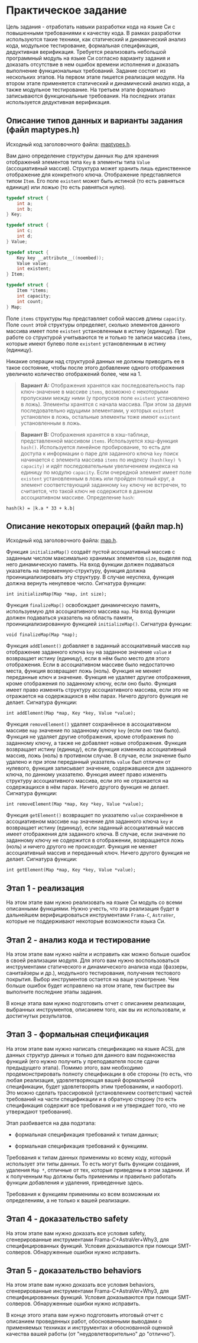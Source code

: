 # Практическое задание

Цель задания - отработать навыки разработки кода на языке Си с повышенными требованиями к качеству кода. В рамках разработки используются такие техники, как статический и динамический анализ кода, модульное тестирование, формальная спецификация, дедуктивная верификация. Требуется реализовать небольшой программный модуль на языке Си согласно варианту задания и доказать отсутствие в нем ошибок времени исполнения и доказать выполнение функциональных требований. Задание состоит из нескольких этапов. На первом этапе пишется реализация модуля. На втором этапе применяется статический и динамический анализ кода, а также модульное тестирование. На третьем этапе формально записываются функциональные требования. На последних этапах используется дедуктивная верификация.

## Описание типов данных и варианты задания (файл maptypes.h)

Исходный код заголовочного файла: [maptypes.h](maptypes.h).

Вам дано определение структуры данных `Map` для хранения отображений
элементов типа `Key` в элементы типа `Value` (ассоциативный массив).
Структура может хранить лишь единственное отображение для конкретного
ключа. Отображение представляется типом `Item`. Его поле `existent` может
быть истиной (то есть равняться единице) или ложью (то есть равняться нулю).

```c
typedef struct {
    int a;
    int b;
} Key;

typedef struct {
    int c;
    int d;
} Value;

typedef struct {
    Key key __attribute__((noembed));
    Value value;
    int existent;
} Item;

typedef struct {
    Item *items;
    int capacity;
    int count;
} Map;
```

Поле `items` структуры `Map` представляет собой массив длины `capacity`. Поле
`count` этой структуры определяет, сколько элементов данного массива
имеет поле `existent` установленным в истину (единицу). При работе со
структурой учитываются те и только те записи массива `items`,
которые имеют булево поле `existent` установленным в истину (единицу).

Никакие операции над структурой данных не должны приводить ее в такое
состояние, чтобы после этого добавление одного отображения увеличило
количество отображений более, чем на 1.

> **Вариант А:** Отображения хранятся как последовательность пар
> ключ-значение в массиве `items`, возможно с некоторыми пропусками между ними
> (у пропусков поле `existent` установлено в ложь). Элементы хранятся с начала массива. При
> этом за двумя последовательно идущими элементами, у
> которых `existent` установлен в ложь, остальные элементы тоже имеют
> `existent` установленным в ложь.

> **Вариант B:** Отображения хранятся в хэш-таблице, представленной
> массивом `items`. Используется хэш-функция `hash()`. Используется линейное
> пробирование, то есть для доступа к информации о паре для заданного
> ключа `key` поиск начинается c элемента массива `items` по индексу
> `(hash(key) % capacity)` и идёт последовательным увеличением индекса на
> единицу по модулю `capacity`. Если очередной элемент имеет поле
> `existent` установленным в ложь или пройден полный круг, а элемент
> соответствующий заданному `key` ключу не встречен, то считается, что
> такой ключ не содержится в данном ассоциативном массиве.
> Определение `hash`:

    hash(k) = |k.a * 33 + k.b|

## Описание некоторых операций (файл map.h)

Исходный код заголовочного файла: [map.h](map.h).

Функция `initializeMap()` создаёт пустой ассоциативный массив с
заданным числом максимально хранимых элементов `size`, выделяя под него
динамическую память. На вход функции должен подаваться указатель на переменную-структуру, функция должна проинициализировать эту структуру. В случае неуспеха, функция должна вернуть ненулевое число.
Сигнатура функции:

    int initializeMap(Map *map, int size);

Функция `finalizeMap()` освобождает динамическую память, используемую для ассоциативного массива `map`. На вход функции должен подаваться указатель на 
область памяти, проинициализированную функцией `initializeMap()`.
Сигнатура функции:

    void finalizeMap(Map *map);

Функция `addElement()` добавляет в заданный ассоциативный массив `map`
отображение заданного ключа `key` на заданное значение `value` и возвращает истину
(единицу), если в нём было место для этого отображения. Если в ассоциативном массиве
было недостаточно места, функция возвращает ложь (ноль). Функция не меняет
переданные ключ и значение. Функция не удаляет
другие отображения, кроме отображения по заданному ключу, если оно было.
Функция имеет право изменять структуру ассоциативного
массива, если это не отражается на содержащихся в нём парах. Ничего
другого функция не делает.
Сигнатура функции:

    int addElement(Map *map, Key *key, Value *value);

Функция `removeElement()` удаляет сохранённое в ассоциативном массиве `map`
значение по заданному ключу `key` (если оно там было). Функция не удаляет
другие отображения, кроме отображения по заданному ключу, а также не
добавляет новые отображения. Функция возвращает истину (единицу), если
функция изменила ассоциативный массив, ложь (ноль) в противном случае.
В случае, если значение было удалено и при этом переданный указатель
`value` был отличен от нулевого, функция записывает значение,
содержавшееся для заданного ключа, по данному указателю. Функция имеет
право изменять структуру ассоциативного массива, если это не
отражается на содержащихся в нём парах. Ничего другого функция не
делает.
Сигнатура функции:

    int removeElement(Map *map, Key *key, Value *value);

Функция `getElement()` возвращает по указателю `value` сохранённое в ассоциативном массиве `map`
значение для заданного ключа `key` и возвращает истину (единицу), если
заданный ассоциативный массив имеет отображения для заданного ключа. В
случае, если значение по заданному ключу не содержится в отображении, возвращается
ложь (ноль) и ничего другого не происходит. Функция не меняет ассоциативный массив и
переданный ключ. Ничего другого функция не делает.
Сигнатура функции:

    int getElement(Map *map, Key *key, Value *value);


## Этап 1 - реализация

На этом этапе вам нужно реализовать на языке Си модуль со всеми описанными функциями. Нужно учесть, что
эта реализация будет в дальнейшем верифицироваться инструментами `Frama-C`, `AstraVer`, которые
не поддерживают некоторые возможности языка Си.

## Этап 2 - анализ кода и тестирование

На этом этапе вам нужно найти и исправить как можно больше ошибок в своей реализации модуля. Для этого
вам нужно воспользоваться инструментами статического и динамического анализа кода (фаззеры, санитайзеры и др.),
модульного тестирования, получения тестового покрытия. Выбор инструментов остается на ваше усмотрение.
Чем больше ошибок будет исправлено на этом этапе, тем быстрее вы выполните последние этапы задания.

В конце этапа вам нужно подготовить отчет с описанием реализации, выбранных инструментов, описанием того, как вы их использовали,
и достигнутых результатов.

## Этап 3 - формальная спецификация

На этом этапе вам нужно написать спецификацию на языке ACSL для
данных структур данных и только для данного вам подмножества функций (его нужно получить у преподавателя после сдачи предыдущего этапа).
Помимо этого, вам необходимо продемонстрировать полноту спецификации в
обе стороны (то есть, что любая реализация, удовлетворяющая вашей формальной
спецификации, будет удовлетворять этим требованиям, и наоборот). Это можно сделать
трассировкой (установлением соответствия) частей требований на части спецификации и в обратную
сторону (то есть спецификация содержит все требования и не утверждает того, что не утверждают требования).

Этап разбивается на два подэтапа:

- формальная спецификация требований к типам данных;

- формальная спецификация требований к функциям.

Требования к типам данных применимы ко всему коду, который использует эти
типы данных. То есть могут быть функции создания, удаления `Map *`, отличные от тех, которые приведены в этом задании. И к полученным `Map` должны быть применимы и правильно работать функции добавления и удаления, приведенные здесь.

Требования к функциям применимы ко всем возможным их определениям, а не
только к вашей реализации.

## Этап 4 - доказательство safety

На этом этапе вам нужно доказать все условия safety, сгенерированные инструментами Frama-C+AstraVer+Why3,
для специфицированных функций. Условия доказываются при помощи SMT-солверов. Обнаруженные ошибки нужно исправить.

## Этап 5 - доказательство behaviors

На этом этапе вам нужно доказать все условия behaviors, сгенерированные инструментами Frama-C+AstraVer+Why3,
для специфицированных функций. Условия доказываются при помощи SMT-солверов. Обнаруженные ошибки нужно исправить.

В конце этого этапа вам нужно подготовить итоговый отчет с описанием проведенных работ, обоснованными выводами о применяемых техниках
и инструментах и обоснованной оценкой качества вашей работы (от "неудовлетворительно" до "отлично").
